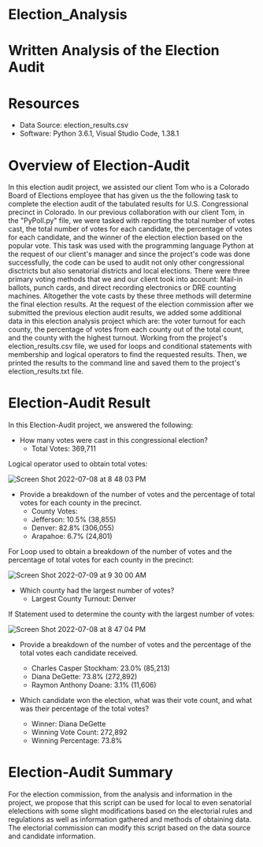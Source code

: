 # Election_Analysis

# Written Analysis of the Election Audit 

# Resources
- Data Source: election_results.csv
- Software: Python 3.6.1, Visual Studio Code, 1.38.1

# Overview of Election-Audit 
In this election audit project, we assisted our client Tom who is a Colorado Board of Elections employee that has given us the the following task to complete the election audit of the tabulated results for U.S. Congressional precinct in Colorado. In our previous collaboration with our client Tom, in the "PyPoll.py" file, we were tasked with reporting the total number of votes cast, the total number of votes for each candidate, the percentage of votes for each candidate, and the winner of the election election based on the popular vote. This task was used with the programming language Python at the request of our client's manager and since the project's code was done successfully, the code can be used to audit not only other congressional disctricts but also senatorial districts and local elections. There were three primary voting methods that we and our client took into account: Mail-in ballots, punch cards, and direct recording electronics or DRE counting machines. Altogether the vote casts by these three methods will determine the final election results. At the request of the election commission after we submitted the previous election audit results, we added some additional data in this election analysis project which are: the voter turnout for each county, the percentage of votes from each county out of the total count, and the county with the highest turnout. Working from the project's election_results.csv file, we used for loops and conditional statements with membership and logical operators to find the requested results. Then, we printed the results to the command line and saved them to the project's election_results.txt file.

# Election-Audit Result
In this Election-Audit project, we answered the following: 

- How many votes were cast in this congressional election?
    - Total Votes: 369,711

Logical operator used to obtain total votes:


![Screen Shot 2022-07-08 at 8 48 03 PM](https://user-images.githubusercontent.com/107281474/178114408-2b8dfb17-611a-47aa-8bd0-8efed56a9fdc.png)

- Provide a breakdown of the number of votes and the percentage of total votes for each county in the precinct.
    - County Votes:
    - Jefferson: 10.5% (38,855)
    - Denver: 82.8% (306,055)
    - Arapahoe: 6.7% (24,801)

For Loop used to obtain a breakdown of the number of votes and the percentage of total votes for each county in the precinct:


![Screen Shot 2022-07-09 at 9 30 00 AM](https://user-images.githubusercontent.com/107281474/178114603-4fbc5074-f0a2-4d80-a258-109531046389.png)

- Which county had the largest number of votes?
    - Largest County Turnout: Denver 

If Statement used to determine the county with the largest number of votes:


![Screen Shot 2022-07-08 at 8 47 04 PM](https://user-images.githubusercontent.com/107281474/178114724-40b147ea-72c9-40bf-aa08-2e80d3815c70.png)


- Provide a breakdown of the number of votes and the percentage of the total votes each candidate received.
    - Charles Casper Stockham: 23.0% (85,213)
    - Diana DeGette: 73.8% (272,892)
    - Raymon Anthony Doane: 3.1% (11,606)

- Which candidate won the election, what was their vote count, and what was their percentage of the total votes?
    - Winner: Diana DeGette
    - Winning Vote Count: 272,892
    - Winning Percentage: 73.8%

# Election-Audit Summary 
For the election commission, from the analysis and information in the project, we propose that this script can be used for local to even senatorial elelections with some slight modifications based on the electorial rules and regulations as well as information gathered and methods of obtaining data. The electorial commission can modify this script based on the data source and candidate information.
